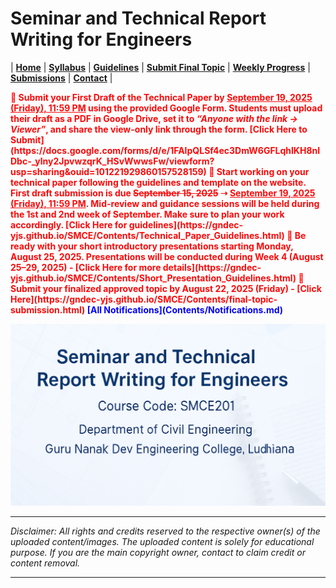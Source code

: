 # Seminar and Technical Report Writing for Engineers

| **[Home](README.md)** | **[Syllabus](Contents/Syllabus.md)** | **[Guidelines](Contents/Guidelines.md)** | **[Submit Final Topic](Contents/final-topic-submission.md)** | **[Weekly Progress](Contents/Weekly_2025.md)** | **[Submissions](Contents/Submissions_2025.md)** | **[Contact](Contents/Contact.md)** |  

<span style="color:red; font-weight:bold; animation: blinker 1s linear infinite;">
🚨 Submit your First Draft of the Technical Paper by <u>September 19, 2025 (Friday), 11:59 PM</u> using the provided Google Form. 
Students must upload their draft as a PDF in Google Drive, set it to <i>“Anyone with the link → Viewer”</i>, and share the view-only link through the form. [Click Here to Submit](https://docs.google.com/forms/d/e/1FAIpQLSf4ec3DmW6GFLqhlKH8nIDbc-_ylny2JpvwzqrK_HSvWwwsFw/viewform?usp=sharing&ouid=101221929860157528159)
</span>

<span style="color:red; font-weight:bold; animation: blinker 1s linear infinite;">
📢 Start working on your technical paper following the guidelines and template on the website. First draft submission is due <s>September 15, 2025</s> ➝ <u>September 19, 2025 (Friday), 11:59 PM</u>. Mid-review and guidance sessions will be held during the 1st and 2nd week of September. Make sure to plan your work accordingly. [Click Here for guidelines](https://gndec-yjs.github.io/SMCE/Contents/Technical_Paper_Guidelines.html)
</span>

<span style="color:red; font-weight:bold; animation: blinker 1s linear infinite;">
📢 Be ready with your short introductory presentations starting Monday, August 25, 2025. Presentations will be conducted during Week 4 (August 25–29, 2025) - [Click Here for more details](https://gndec-yjs.github.io/SMCE/Contents/Short_Presentation_Guidelines.html)
</span>  

<span style="color:red; font-weight:bold; animation: blinker 1s linear infinite;">
🚨 Submit your finalized approved topic by August 22, 2025 (Friday) - [Click Here](https://gndec-yjs.github.io/SMCE/Contents/final-topic-submission.html)
</span>

<style>
@keyframes blinker {
  50% { opacity: 0; }
}
</style>  

<span style="color:blue; font-weight:bold;">
  <span class="flash">[All Notifications](Contents/Notifications.md)</span>
</span>



![SMCE](Contents/Images/SMCE.png)

---

*Disclaimer: All rights and credits reserved to the respective owner(s) of the uploaded content/images. The uploaded content is solely for educational purpose. If you are the main copyright owner, contact to claim credit or content removal.*

---



